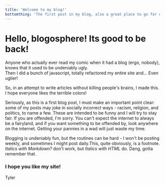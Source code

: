 ```yaml
---
title: 'Welcome to my blog!'
bottomthing: 'The first post in my blog, also a great place to go for extra information'
---
```

# Hello, blogosphere! Its good to be back!  
Anyone who actually ever read my comic when it had a blog (ergo, nobody), knows that it used to be undeniably ugly.  
Then I did a bunch of javascript, totally refactored my entire site and... Even uglier!

So, in an attempt to write articles without killing people's brains, I made this. I hope everyone likes the terrible colors!

Seriously, as this is a first blog post, I must make an important point clear:
some of my posts may joke in socially incorrect ways - racism, religion, and politics, to name a few. These are intended to be funny and I will try to stay fair. If you are offended, I'm sorry. You can't expect the internet to always be a fairyland, and if you want something to be offended by, look anywhere on the internet. Getting your pannies in a wad will just waste my time.


Blogging is undeniably fun, but the routines can be hard - I won't be posting weekly, and sometimes I might post daily.<collapsible-footnote citationName="[1]">This, quite obviously, is a footnote. *Italics with Markdown?* don't work, but <i>Italics with HTML</i> do. Dang, gotta remember that.</collapsible-footnote>  


### I hope you like my site!

Tyler
